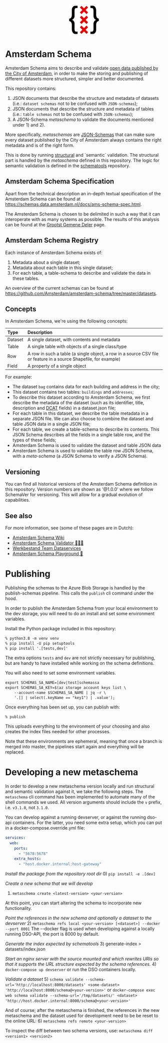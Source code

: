 <div align="center">
  <img alt="Amsterdam logo" width="100px" src="amsterdam-schema.svg" />
</div>

# Amsterdam Schema

Amsterdam Schema aims to describe and validate
[open data published by the City of Amsterdam](https://api.data.amsterdam.nl/api/),
in order to make the storing and publishing
of different datasets more structured,
simpler and better documented.

This repository contains:

1. JSON documents that describe the structure and metadata of datasets (i.e.: `dataset schemas` not to be confused with `JSON-schemas`);
2. JSON documents that describe the structure and metadata of tables (i.e.: `table schemas` not to be confused with `JSON-schemas`);
3. A JSON-Schema _metaschema_ to validate the documents mentioned under 1) and 2).

More specifically, _metaschemas_ are [JSON-Schemas](https://json-schema.org/)
that can make sure every dataset published by the City of Amsterdam
always contains the right metadata and is of the right form.

This is done by running [structural](https://json-schema.org/understanding-json-schema/about.html#what-is-a-schema:~:text=the%20schema%20(or-,structural,-)%20level%2C%20and%20one) and `semantic` validation.
The structural part is handled by the _metaschema_ defined in this repository. The logic for semantic validation is defined in the [schematools](https://github.com/Amsterdam/schema-tools/blob/master/src/schematools/validation.py) repository.

## Amsterdam Schema Specification

Apart from the technical description
an in-depth textual specification of the Amsterdam Schema can be found at
https://schemas.data.amsterdam.nl/docs/ams-schema-spec.html.

The Amsterdam Schema is chosen to be delimited in such a way
that it can interoperate with as many systems as possible.
The results of this analysis can be found at the
[Grootst Gemene Deler](https://github.com/Amsterdam/amsterdam-schema/wiki/Grootst-Gemene-Deler) page.

## Amsterdam Schema Registry

Each instance of Amsterdam Schema exists of:

1. Metadata about a single dataset;
2. Metadata about each table in this single dataset;
3. For each table, a table-schema to describe and validate the data in these tables.

An overview of the current schemas can be found at
https://github.com/Amsterdam/amsterdam-schema/tree/master/datasets.

## Concepts

In Amsterdam Schema, we're using the following concepts:

| Type    | Description                                                                                                       |
| :------ | :---------------------------------------------------------------------------------------------------------------- |
| Dataset | A single dataset, with contents and metadata                                                                      |
| Table   | A single table with objects of a single class/type                                                                |
| Row     | A row in such a table (a single object, a row in a source CSV file or feature in a source Shapefile, for example) |
| Field   | A property of a single object                                                                                     |

For example:

- The dataset `bag` contains data for each building and address in the city;
- This dataset contains two tables: `buildings` and `addresses`;
- To describe this dataset according to Amsterdam Schema,
  we first describe the metadata of the dataset
  (such as its identifier, title, description and
  [DCAT](https://www.w3.org/TR/vocab-dcat-2/) fields) in a dataset.json file;
- For each table in this dataset,
  we describe the table metadata in a separate JSON file.
  We can also choose to combine the dataset and table JSON data in a single JSON file;
- For each table,
  we create a table-schema to describe its contents.
  This JSON Schema describes all the fields in a single table row, and the types of these fields;
- Amsterdam Schema is used to validate the dataset and table JSON data
- Amsterdam Schema is used to validate the table row JSON Schema,
  with a _meta-schema_ (a JSON Schema to verify a JSON Schema).

## Versioning

You can find all historical versions of the Amsterdam Schema definition in this repository.
Version numbers are shown as '@1.0.0'
where we follow SchemaVer for versioning.
This will allow for a gradual evolution of capabilities.


## See also

For more information, see (some of these pages are in Dutch):

- [Amsterdam Schema Wiki](https://github.com/Amsterdam/amsterdam-schema/wiki)
- [Amsterdam Schema Validator 👩🏼‍🏫](https://observablehq.com/@bertspaan/amsterdam-schema-validator)
- [Werkbestand Team Dataservices](https://observablehq.com/@bertspaan/werkbestand-team-dataservices)
- [Amsterdam Schema Playground 🎠](https://observablehq.com/@bertspaan/amsterdam-schema-playground)

# Publishing
Publishing the schemas to the Azure Blob Storage is handled by the publish-schemas pipeline. This calls the `publish` cli command under the hood.

In order to publish the Amsterdam Schema from your local environment to the dev
storage, you will need to do an install and set some environment variables.

Install the Python package included in this repository:

```console
% python3.8 -m venv venv
% pip install -U pip setuptools
% pip install '.[tests,dev]'
```

The extra options `tests` and `dev` are not strictly necessary for publishing,
but are handy to have installed while working on the schema definitions.

You will also need to set some environment variables.

```console
export SCHEMAS_SA_NAME=[dev|test]schemassa
export SCHEMAS_SA_KEY=$(az storage account keys list \
    --account-name $SCHEMAS_SA_NAME | jq -r \
    '.[] | select(.keyName == "key1") | .value');
```

Once everything has been set up, you can publish with:

```console
% publish
```

This uploads everything to the environment of your choosing and also creates
the index files needed for other processes.

Note that these environments are ephemeral, meaning that once a branch is merged
into master, the pipelines start again and everything will be replaced.

# Developing a new metaschema

In order to develop a new metaschema version locally and run structural and semantic validation
against it, we take the following steps. The `metaschema` cli command has been implemented to
automate many of the shell commands we used. All version arguments should include the `v` prefix,
i.e. `v3.1.0`, not `3.1.0`.

You can develop against a running devserver, or against the running dso-api containers. For the
latter, you need some extra setup, which you can put in a docker-compose.override.yml file:

```yaml
services:
  web:
    ports:
      - "5678:5678"
    extra_hosts:
      - "host.docker.internal:host-gateway"
```

*Install the package from the repository root dir*
0) ```pip install -e .[dev]```

*Create a new schema that we will develop*
1) ```metaschema create <latest-version> <your-version>```

At this point, you can start altering the schema to incorporate new functionality.

*Point the references in the new schema and optionally a dataset to the devserver*
2) ```metaschema refs local <your-version> [<dataset>] --docker --port 8001```
The --docker flag is used when developing against a locally running DSO-API, the
port is 8000 by default.

*Generate the index expected by schematools*
3) generate-index > datasets/index.json

*Start an nginx server with the source mounted and which rewrites URIs so*
*that it supports the URL structure expected by the schema references.*
4) ```docker-compose up devserver``` or run the DSO containers locally.

*Validate a dataset*
5) ```schema validate --schema-url='http://localhost:8000/datasets' <some-dataset> 'http://localhost:8000/schema@<your-version>'``` or ```docker-compose exec web schema validate --schema-url='/tmp/datasets/' <dataset> 'http://host.docker.internal:8000/schema@<your-version>'```

And of course; after the metaschema is finished, the references in the new metaschema and the dataset used for development
need to be be reset to the online URL:
6) ```metaschema refs remote <your-version>```

To inspect the diff between two schema versions, use:
```metaschema diff <version1> <version2>```
